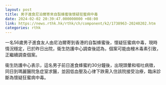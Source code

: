 ```yaml
---
layout: post
title: 男子進食尼泊爾寄來自製蜂蜜後懷疑狂蜜病中毒
date: 2024-02-02 20:39:47.000000000 +08:00
link: https://news.rthk.hk/rthk/ch/component/k2/1738963-20240202.htm
categories: rthk
---
```


一名56歲男子進食友人由尼泊爾寄到香港的自製蜂蜜後，懷疑狂蜜病中毒，現時情況穩定，已於昨日出院，衞生防護中心調查後認為，個案可能由梫木毒素引致，正繼續調查個案。

衞生防護中心表示，這名男子前日進食蜂蜜約30分鐘後，出現頭暈和嘔吐病徵，同日到瑪麗醫院急症室求醫，並因低血壓及心律下跌需入住該院接受治療，臨床診斷為懷疑狂蜜病中毒。
